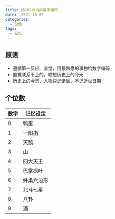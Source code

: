 ```yaml
---
title: 给100以内的数字编码
date:  2021-10-09
categories:
  - 总结
tags:
  - 记忆
---
```


## 原则
- 遵循第一反应、直觉，用最熟悉的事物给数字编码
- 直觉联系不上的，联想历史上的今天
- 历史上的今天，人物只记诞辰，不记逝世日期

## 个位数

| 数字 | 记忆设定                      |
| ---- | ----------------------------- |
| 0    | 鸭蛋                          |
| 1    | 一阳指                        |
| 2    | 天鹅                          |
| 3    | 山                           |
| 4    | 四大天王                      |
| 5    | 巴掌枫叶                      |
| 6    | 蜂巢六边形                    |
| 7    | 北斗七星                      |
| 8    | 八卦                         |
| 9    | 酒                          |



